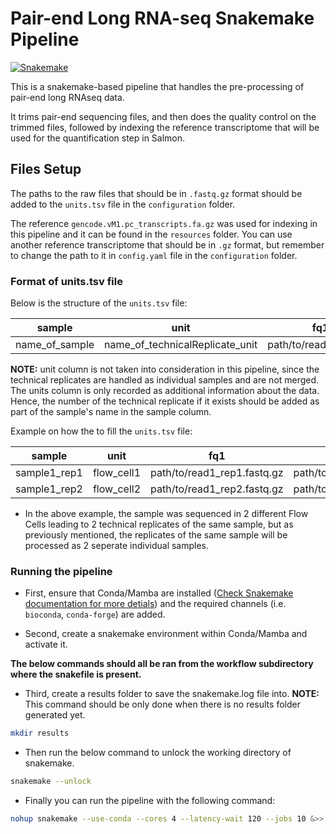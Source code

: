 # Pair-end Long RNA-seq Snakemake Pipeline

[![Snakemake](https://img.shields.io/badge/snakemake-≥8.14.0-brightgreen.svg)](https://snakemake.readthedocs.io/en/stable/)

This is a snakemake-based pipeline that handles the pre-processing of pair-end long RNAseq data.

It trims pair-end sequencing files, and then does the quality control on the trimmed files, followed by indexing the reference transcriptome that will be used for the quantification step in Salmon.

## Files Setup

The paths to the raw files that should be in `.fastq.gz` format should be added to the `units.tsv` file in the `configuration` folder.

The reference `gencode.vM1.pc_transcripts.fa.gz` was used for indexing in this pipeline and it can be found in the `resources` folder. You can use another reference transcriptome that should be in `.gz` format, but remember to change the path to it in `config.yaml` file in the `configuration` folder.


### Format of units.tsv file

Below is the structure of the `units.tsv` file:

| sample | unit | fq1 | fq2 |
|--------|------|-----|------|
| name_of_sample | name_of_technicalReplicate_unit | path/to/read1.fastq.gz | path/to/read2.fastq.gz |

**NOTE:** unit column is not taken into consideration in this pipeline, since the technical replicates are handled as individual samples and are not merged. The units column is only recorded as additional information about the data. Hence, the number of the technical replicate if it exists should be added as part of the sample's name in the sample column.

Example on how the to fill the `units.tsv` file:

| sample | unit | fq1 | fq2 |
|--------|------|-----|------|
| sample1_rep1 | flow_cell1 | path/to/read1_rep1.fastq.gz | path/to/read2_rep1.fastq.gz |
| sample1_rep2 | flow_cell2 | path/to/read1_rep2.fastq.gz | path/to/read2_rep2.fastq.gz |


* In the above example, the sample was sequenced in 2 different Flow Cells leading to 2 technical replicates of the same sample, but as previously mentioned, the replicates of the same sample will be processed as 2 seperate individual samples.


### Running the pipeline

* First, ensure that Conda/Mamba are installed ([Check Snakemake documentation for more detials](https://snakemake.readthedocs.io/en/stable/getting_started/installation.html)) and the required channels (i.e. `bioconda`, `conda-forge`) are added.

* Second, create a snakemake environment within Conda/Mamba and activate it.

**The below commands should all be ran from the workflow subdirectory where the snakefile is present.** 

* Third, create a results folder to save the snakemake.log file into.
**NOTE:** This command should be only done when there is no results folder generated yet.

```bash
mkdir results
```

* Then run the below command to unlock the working directory of snakemake.

```bash
snakemake --unlock
```

* Finally you can run the pipeline with the following command:

```bash
nohup snakemake --use-conda --cores 4 --latency-wait 120 --jobs 10 &>> results/snakemake.log&
```

